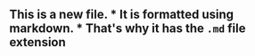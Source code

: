 ## This is a new file. * It is formatted using markdown. * That's why it has the `.md` file extension ## 
